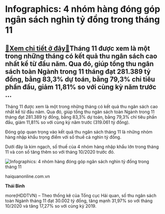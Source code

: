 Infographics: 4 nhóm hàng đóng góp ngân sách nghìn tỷ đồng trong tháng 11
=========================================================================

[:gift:Xem chi tiết ở đây:gift:](https://hddtvn.com/infographics-4-nhom-hang-dong-gop-ngan-sach-nghin-ty-dong-trong-thang-11-2/)Tháng 11 được xem là một trong những tháng có kết quả thu ngân sách cao nhất kể từ đầu năm. Qua đó, giúp tổng thu ngân sách toàn Ngành trong 11 tháng đạt 281.389 tỷ đồng, bằng 83,3% dự toán, bằng 79,3% chỉ tiêu phấn đấu, giảm 11,81% so với cùng kỳ năm trước …
-------------------------------------------------------------------------------------------------------------------------------------------------------------------------------------------------------------------------------------------------------------------


Tháng 11 được xem là một trong những tháng có kết quả thu ngân sách cao nhất kể từ đầu năm. Qua đó, giúp tổng thu ngân sách toàn Ngành trong 11 tháng đạt 281.389 tỷ đồng, bằng 83,3% dự toán, bằng 79,3% chỉ tiêu phấn đấu, giảm 11,81% so với cùng kỳ năm trước (319.061 tỷ đồng).


Đóng góp quan trọng vào kết quả thu ngân sách tháng 11 là những nhóm hàng nhập khẩu trọng điểm với số thuế cả nghìn tỷ đồng.


Dưới đây là kim ngạch, số thuế của 4 nhóm hàng nhập khẩu lớn trong tháng 11 và con số tăng thêm so với tháng 10/2020 trước đó.





![Infographics: 4 nhóm hàng đóng góp ngân sách nghìn tỷ đồng trong tháng 11](https://hddtvn.com/wp-content/uploads/2021/01/3404_4-nhom-hang-thu-nghin-ty.jpg "Infographics: 4 nhóm hàng đóng góp ngân sách nghìn tỷ đồng trong tháng 11")


haiquanonline.com.vn




**Thái Bình**



more(HDDTVN) – Theo thống kê của Tổng cục Hải quan, số thu ngân sách toàn Ngành tháng 11 đạt 30.002 tỷ đồng, tăng mạnh 31,97% so với tháng 10/2020 và tăng 17,27% so với cùng kỳ 2019.

